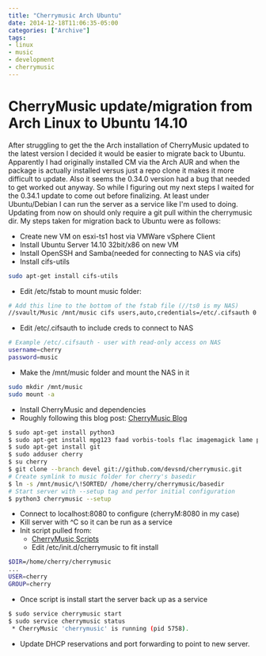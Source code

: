 ```yaml
---
title: "Cherrymusic Arch Ubuntu"
date: 2014-12-18T11:06:35-05:00
categories: ["Archive"]
tags:
- linux
- music
- development
- cherrymusic
---
```


# CherryMusic update/migration from Arch Linux to Ubuntu 14.10

After struggling to get the the Arch installation of CherryMusic updated to the latest version I decided it would be easier to migrate back to Ubuntu.
Apparently I had originally installed CM via the Arch AUR and when the package
is actually installed versus just a repo clone it makes it more difficult to
update. Also it seems the 0.34.0 version had a bug that needed to get worked out anyway. So while I figuring out my next steps I waited for the 0.34.1 update to come out before finalizing. At least under Ubuntu/Debian I can run the server as a service like I'm used to doing.
Updating from now on should only require a git pull within the cherrymusic dir.
My steps taken for migration back to Ubuntu were as follows:

- Create new VM on esxi-ts1 host via VMWare vSphere Client
- Install Ubuntu Server 14.10 32bit/x86 on new VM
- Install OpenSSH and Samba(needed for connecting to NAS via cifs)
- Install cifs-utils

```bash
sudo apt-get install cifs-utils
```

- Edit /etc/fstab to mount music folder:

```bash
# Add this line to the bottom of the fstab file (//ts0 is my NAS)
//svault/Music /mnt/music cifs users,auto,credentials=/etc/.cifsauth 0 0
```

- Edit /etc/.cifsauth to include creds to connect to NAS

```bash
# Example /etc/.cifsauth - user with read-only access on NAS
username=cherry
password=music
```

- Make the /mnt/music folder and mount the NAS in it

```bash
sudo mkdir /mnt/music
sudo mount -a
```

- Install CherryMusic and dependencies
- Roughly following this blog post: [CherryMusic Blog](http://fomori.org/blog/?p=687)

```bash
$ sudo apt-get install python3
$ sudo apt-get install mpg123 faad vorbis-tools flac imagemagick lame python3-unidecode
$ sudo apt-get install git
$ sudo adduser cherry
$ su cherry
$ git clone --branch devel git://github.com/devsnd/cherrymusic.git
# Create symlink to music folder for cherry's basedir
$ ln -s /mnt/music/\!SORTED/ /home/cherry/cherrymusic/basedir
# Start server with --setup tag and perfor initial configuration
$ python3 cherrymusic --setup
```

- Connect to localhost:8080 to configure (cherryM:8080 in my case)
- Kill server with ^C so it can be run as a service
- Init script pulled from:
  - [CherryMusic Scripts](https://github.com/Lord-Simon/Scripts/tree/master/cherrymusic)
  - Edit /etc/init.d/cherrymusic to fit install

```bash
$DIR=/home/cherry/cherrymusic
...
USER=cherry
GROUP=cherry
```

- Once script is install start the server back up as a service

```bash
$ sudo service cherrymusic start
$ sudo service cherrymusic status
 * CherryMusic 'cherrymusic' is running (pid 5758).
```

- Update DHCP reservations and port forwarding to point to new server.
